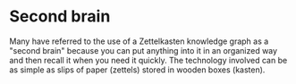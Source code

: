 # Second brain

Many have referred to the use of a Zettelkasten knowledge graph as a "second brain" because you can put anything into it in an organized way and then recall it when you need it quickly. The technology involved can be as simple as slips of paper (zettels) stored in wooden boxes (kasten).
